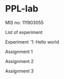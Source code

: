 # PPL-lab
MIS no: 111903055

List of experiment

Experiment `1: Hello world

Assignment 1

Assignment 2

Assignment 3

